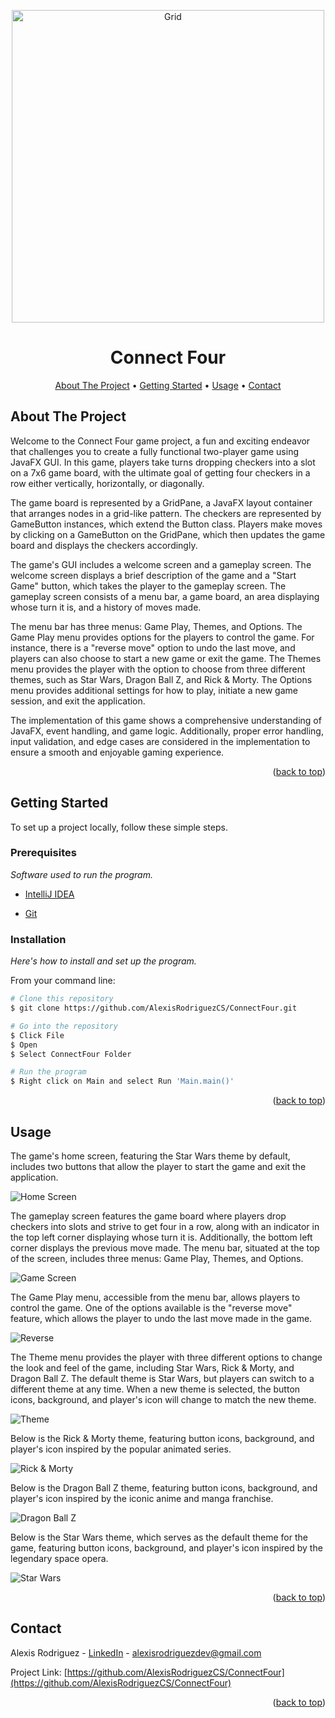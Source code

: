 <a name="readme-top"></a>

<p align="center">
  <img src="https://raw.githubusercontent.com/AlexisRodriguezCS/ConnectFour/main/Images/ConnectFour.jpg" alt="Grid" style="display:block;margin:auto;" height="500">
</p>
<h1 align="center">Connect Four</h1>

<!-- TABLE OF CONTENTS -->
<p align="center">
  <a href="#about">About The Project</a> •
  <a href="#getting-started">Getting Started</a> •
  <a href="#usage">Usage</a> •
  <a href="#contact">Contact</a>
</p>

<!-- ABOUT THE PROJECT -->
<a name="about"></a>
## About The Project

Welcome to the Connect Four game project, a fun and exciting endeavor that challenges you to create a fully functional two-player game using JavaFX GUI. In this game, players take turns dropping checkers into a slot on a 7x6 game board, with the ultimate goal of getting four checkers in a row either vertically, horizontally, or diagonally.

The game board is represented by a GridPane, a JavaFX layout container that arranges nodes in a grid-like pattern. The checkers are represented by GameButton instances, which extend the Button class. Players make moves by clicking on a GameButton on the GridPane, which then updates the game board and displays the checkers accordingly.

The game's GUI includes a welcome screen and a gameplay screen. The welcome screen displays a brief description of the game and a "Start Game" button, which takes the player to the gameplay screen. The gameplay screen consists of a menu bar, a game board, an area displaying whose turn it is, and a history of moves made.

The menu bar has three menus: Game Play, Themes, and Options. The Game Play menu provides options for the players to control the game. For instance, there is a "reverse move" option to undo the last move, and players can also choose to start a new game or exit the game. The Themes menu provides the player with the option to choose from three different themes, such as Star Wars, Dragon Ball Z, and Rick & Morty. The Options menu provides additional settings for how to play, initiate a new game session, and exit the application.

The implementation of this game shows a comprehensive understanding of JavaFX, event handling, and game logic. Additionally, proper error handling, input validation, and edge cases are considered in the implementation to ensure a smooth and enjoyable gaming experience.

<p align="right">(<a href="#readme-top">back to top</a>)</p>

<!-- GETTING STARTED -->
<a name="getting-started"></a>
## Getting Started

To set up a project locally, follow these simple steps.

### Prerequisites

_Software used to run the program._
* [IntelliJ IDEA](https://www.jetbrains.com/idea/)

* [Git](https://git-scm.com/)

### Installation
_Here's how to install and set up the program._

From your command line:

```bash
# Clone this repository
$ git clone https://github.com/AlexisRodriguezCS/ConnectFour.git

# Go into the repository
$ Click File
$ Open
$ Select ConnectFour Folder

# Run the program
$ Right click on Main and select Run 'Main.main()' 
```

<p align="right">(<a href="#readme-top">back to top</a>)</p>

<!-- USAGE -->
<a name="usage"></a>
## Usage

The game's home screen, featuring the Star Wars theme by default, includes two buttons that allow the player to start the game and exit the application.

![Home Screen](https://raw.githubusercontent.com/AlexisRodriguezCS/ConnectFour/main/Images/HomeScreen.png "Home Screen")


The gameplay screen features the game board where players drop checkers into slots and strive to get four in a row, along with an indicator in the top left corner displaying whose turn it is. Additionally, the bottom left corner displays the previous move made. The menu bar, situated at the top of the screen, includes three menus: Game Play, Themes, and Options.

![Game Screen](https://raw.githubusercontent.com/AlexisRodriguezCS/ConnectFour/main/Images/GridScreenSW.png "Game Screen")

The Game Play menu, accessible from the menu bar, allows players to control the game. One of the options available is the "reverse move" feature, which allows the player to undo the last move made in the game.

![Reverse](https://raw.githubusercontent.com/AlexisRodriguezCS/ConnectFour/main/Images/Reverse.png "Reverse")

The Theme menu provides the player with three different options to change the look and feel of the game, including Star Wars, Rick & Morty, and Dragon Ball Z. The default theme is Star Wars, but players can switch to a different theme at any time. When a new theme is selected, the button icons, background, and player's icon will change to match the new theme.

![Theme](https://raw.githubusercontent.com/AlexisRodriguezCS/ConnectFour/main/Images/Themes.png "Theme")

Below is the Rick & Morty theme, featuring button icons, background, and player's icon inspired by the popular animated series.

![Rick & Morty](https://raw.githubusercontent.com/AlexisRodriguezCS/ConnectFour/main/Images/GridScreenRM.png "Rick & Morty")

Below is the Dragon Ball Z theme, featuring button icons, background, and player's icon inspired by the iconic anime and manga franchise.

![Dragon Ball Z](https://raw.githubusercontent.com/AlexisRodriguezCS/ConnectFour/main/Images/GridScreenDBZ.png "Dragon Ball Z")

Below is the Star Wars theme, which serves as the default theme for the game, featuring button icons, background, and player's icon inspired by the legendary space opera.

![Star Wars](https://raw.githubusercontent.com/AlexisRodriguezCS/ConnectFour/main/Images/GridScreenSW.png "Star Wars")

<p align="right">(<a href="#readme-top">back to top</a>)</p>

<!-- CONTACT -->
<a name="contact"></a>
## Contact

Alexis Rodriguez - [LinkedIn](https://www.linkedin.com/in/alexisrodriguezcs/) - alexisrodriguezdev@gmail.com

Project Link: [https://github.com/AlexisRodriguezCS/ConnectFour](https://github.com/AlexisRodriguezCS/ConnectFour)

<p align="right">(<a href="#readme-top">back to top</a>)</p>
